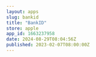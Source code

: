 ```yaml
---
layout: apps
slug: bankid
title: "BankID"
store: apple
app_id: 1663237958
date: 2024-08-29T08:04:56Z
published: 2023-02-07T08:00:00Z
---
```

